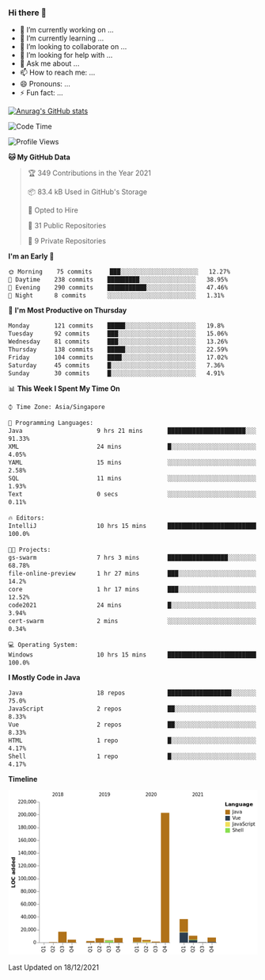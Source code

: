 ### Hi there 👋

- 🔭 I’m currently working on ...
- 🌱 I’m currently learning ...
- 👯 I’m looking to collaborate on ...
- 🤔 I’m looking for help with ...
- 💬 Ask me about ...
- 📫 How to reach me: ...
- 😄 Pronouns: ...
- ⚡ Fun fact: ...

[![Anurag's GitHub stats](https://github-readme-stats.vercel.app/api?username=xiumu2017&show_icons=true&theme=radical)](https://github.com/anuraghazra/github-readme-stats)

<!--
**xiumu2017/xiumu2017** is a ✨ _special_ ✨ repository because its `README.md` (this file) appears on your GitHub profile.

Here are some ideas to get you started:

- 🔭 I’m currently working on ...
- 🌱 I’m currently learning ...
- 👯 I’m looking to collaborate on ...
- 🤔 I’m looking for help with ...
- 💬 Ask me about ...
- 📫 How to reach me: ...
- 😄 Pronouns: ...
- ⚡ Fun fact: ...
-->

<!--START_SECTION:waka-->
![Code Time](http://img.shields.io/badge/Code%20Time-146%20hrs%2056%20mins-blue)

![Profile Views](http://img.shields.io/badge/Profile%20Views-0-blue)

**🐱 My GitHub Data** 

> 🏆 349 Contributions in the Year 2021
 > 
> 📦 83.4 kB Used in GitHub's Storage 
 > 
> 💼 Opted to Hire
 > 
> 📜 31 Public Repositories 
 > 
> 🔑 9 Private Repositories  
 > 
**I'm an Early 🐤** 

```text
🌞 Morning    75 commits     ███░░░░░░░░░░░░░░░░░░░░░░   12.27% 
🌆 Daytime    238 commits    █████████░░░░░░░░░░░░░░░░   38.95% 
🌃 Evening    290 commits    ███████████░░░░░░░░░░░░░░   47.46% 
🌙 Night      8 commits      ░░░░░░░░░░░░░░░░░░░░░░░░░   1.31%

```
📅 **I'm Most Productive on Thursday** 

```text
Monday       121 commits    █████░░░░░░░░░░░░░░░░░░░░   19.8% 
Tuesday      92 commits     ███░░░░░░░░░░░░░░░░░░░░░░   15.06% 
Wednesday    81 commits     ███░░░░░░░░░░░░░░░░░░░░░░   13.26% 
Thursday     138 commits    █████░░░░░░░░░░░░░░░░░░░░   22.59% 
Friday       104 commits    ████░░░░░░░░░░░░░░░░░░░░░   17.02% 
Saturday     45 commits     █░░░░░░░░░░░░░░░░░░░░░░░░   7.36% 
Sunday       30 commits     █░░░░░░░░░░░░░░░░░░░░░░░░   4.91%

```


📊 **This Week I Spent My Time On** 

```text
⌚︎ Time Zone: Asia/Singapore

💬 Programming Languages: 
Java                     9 hrs 21 mins       ██████████████████████░░░   91.33% 
XML                      24 mins             █░░░░░░░░░░░░░░░░░░░░░░░░   4.05% 
YAML                     15 mins             ░░░░░░░░░░░░░░░░░░░░░░░░░   2.58% 
SQL                      11 mins             ░░░░░░░░░░░░░░░░░░░░░░░░░   1.93% 
Text                     0 secs              ░░░░░░░░░░░░░░░░░░░░░░░░░   0.11%

🔥 Editors: 
IntelliJ                 10 hrs 15 mins      █████████████████████████   100.0%

🐱‍💻 Projects: 
gs-swarm                 7 hrs 3 mins        █████████████████░░░░░░░░   68.78% 
file-online-preview      1 hr 27 mins        ███░░░░░░░░░░░░░░░░░░░░░░   14.2% 
core                     1 hr 17 mins        ███░░░░░░░░░░░░░░░░░░░░░░   12.52% 
code2021                 24 mins             █░░░░░░░░░░░░░░░░░░░░░░░░   3.94% 
cert-swarm               2 mins              ░░░░░░░░░░░░░░░░░░░░░░░░░   0.34%

💻 Operating System: 
Windows                  10 hrs 15 mins      █████████████████████████   100.0%

```

**I Mostly Code in Java** 

```text
Java                     18 repos            ██████████████████░░░░░░░   75.0% 
JavaScript               2 repos             ██░░░░░░░░░░░░░░░░░░░░░░░   8.33% 
Vue                      2 repos             ██░░░░░░░░░░░░░░░░░░░░░░░   8.33% 
HTML                     1 repo              █░░░░░░░░░░░░░░░░░░░░░░░░   4.17% 
Shell                    1 repo              █░░░░░░░░░░░░░░░░░░░░░░░░   4.17%

```


**Timeline**

![Chart not found](https://raw.githubusercontent.com/xiumu2017/xiumu2017/main/charts/bar_graph.png) 


 Last Updated on 18/12/2021
<!--END_SECTION:waka-->
